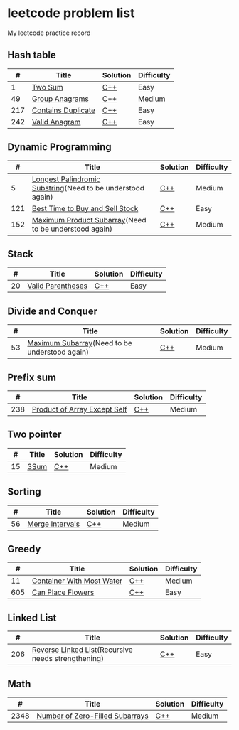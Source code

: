 # leetcode problem list
My leetcode practice record 
## Hash table
| # | Title | Solution | Difficulty |
|---| ----- | -------- | ---------- |
|1|[Two Sum](https://leetcode.com/problems/two-sum/) | [C++](solution/1.%20Two%20Sum.cpp)| Easy
|49|[Group Anagrams](https://leetcode.com/problems/group-anagrams/) | [C++](solution/49.%20Group%20Anagrams.cpp)| Medium
|217|[Contains Duplicate](https://leetcode.com/problems/contains-duplicate/) | [C++](solution/217.%20Contains%20Duplicate.cpp)| Easy
|242|[Valid Anagram](https://leetcode.com/problems/valid-anagram/) | [C++](solution/242.%20Valid%20Anagram.cpp)| Easy
## Dynamic Programming
| # | Title | Solution | Difficulty |
|---| ----- | -------- | ---------- |
|5|[Longest Palindromic Substring](https://leetcode.com/problems/longest-palindromic-substring/)(Need to be understood again) | [C++](solution/5.%20Longest%20Palindromic%20Substring.cpp)| Medium
|121|[Best Time to Buy and Sell Stock](https://leetcode.com/problems/best-time-to-buy-and-sell-stock/) | [C++](solution/121.%20Best%20Time%20to%20Buy%20and%20Sell%20Stock.cpp)| Easy
|152|[Maximum Product Subarray](https://leetcode.com/problems/maximum-product-subarray/)(Need to be understood again) | [C++](solution/152.%20Maximum%20Product%20Subarray.cpp)| Medium
## Stack
| # | Title | Solution | Difficulty |
|---| ----- | -------- | ---------- |
|20|[Valid Parentheses](https://leetcode.com/problems/valid-parentheses/) | [C++](solution/20.%20Valid%20Parentheses.cpp)| Easy
## Divide and Conquer
| # | Title | Solution | Difficulty |
|---| ----- | -------- | ---------- |
|53|[Maximum Subarray](https://leetcode.com/problems/maximum-subarray/)(Need to be understood again) | [C++](solution/53.%20Maximum%20Subarray.cpp)| Medium
## Prefix sum
| # | Title | Solution | Difficulty |
|---| ----- | -------- | ---------- |
|238|[Product of Array Except Self](https://leetcode.com/problems/product-of-array-except-self/) | [C++](solution/238.%20Product%20of%20Array%20Except%20Self.cpp)| Medium
## Two pointer
| # | Title | Solution | Difficulty |
|---| ----- | -------- | ---------- |
|15|[3Sum](https://leetcode.com/problems/3sum/) | [C++](solution/15.%203Sum.cpp)| Medium
## Sorting
| # | Title | Solution | Difficulty |
|---| ----- | -------- | ---------- |
|56|[Merge Intervals](https://leetcode.com/problems/merge-intervals/) | [C++](solution/56.%20Merge%20Intervals.cpp)| Medium
## Greedy
| # | Title | Solution | Difficulty |
|---| ----- | -------- | ---------- |
|11|[Container With Most Water](https://leetcode.com/problems/container-with-most-water/) | [C++](solution/611.%20Container%20With&20Most&20Water.cpp)| Medium
|605|[Can Place Flowers](https://leetcode.com/problems/can-place-flowers/) | [C++](solution/605.%20Can%20Place%20Flowers.cpp)| Easy
## Linked List
| # | Title | Solution | Difficulty |
|---| ----- | -------- | ---------- |
|206|[Reverse Linked List](https://leetcode.com/problems/can-place-flowers/)(Recursive needs strengthening) | [C++](solution/206.%20Reverse%20Linked%20List.cpp)| Easy
## Math
| # | Title | Solution | Difficulty |
|---| ----- | -------- | ---------- |
|2348|[Number of Zero-Filled Subarrays](https://leetcode.com/problems/number-of-zero-filled-subarrays/) | [C++](solution/2348.&20Number%20of%20Zero-Filled%20Subarrays.cpp)| Medium

